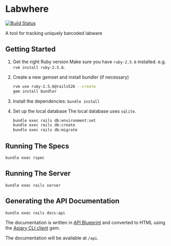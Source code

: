 # Labwhere

[![Build Status](https://travis-ci.org/sanger/labwhere.svg?branch=test_openstack)](https://travis-ci.org/sanger/labwhere)

A tool for tracking uniquely barcoded labware

## Getting Started

1. Get the right Ruby version
Make sure you have `ruby-2.5.6` installed. e.g. `rvm install ruby-2.5.6`.

1. Create a new gemset and install bundler (if necessary)

    ```bash
    rvm use ruby-2.5.6@rails526 --create
    gem install bundler
    ```

1. Install the dependencies: `bundle install`
1. Set up the local database
The local database uses `sqlite`.

    ```bash
    bundle exec rails db:environment:set
    bundle exec rails db:create
    bundle exec rails db:migrate
    ```

## Running The Specs

`bundle exec rspec`

## Running The Server

`bundle exec rails server`

## Generating the API Documentation

`bundle exec rails docs:api`

The documentation is written in [API Blueprint](https://apiblueprint.org/) and converted to HTML
using the [Apiary CLI client](https://github.com/apiaryio/apiary-client) gem.

The documentation will be available at `/api`.
